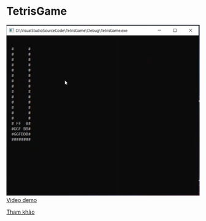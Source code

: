 # TetrisGame
![Thumbnail](https://github.com/surfwed/TetrisGame/blob/master/TetrisGame/tetris.png) <br>
[Video demo](https://www.youtube.com/watch?v=OpnAcQu4jY4) 

[Tham khảo](https://www.youtube.com/watch?v=8OK8_tHeCIA)
